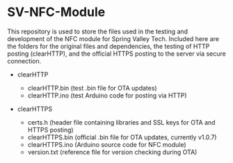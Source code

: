 # SV-NFC-Module
This repository is used to store the files used in the testing and development of the NFC module for Spring Valley Tech.
Included here are the folders for the original files and dependencies, the testing of HTTP posting (clearHTTP),
and the official HTTPS posting to the server via secure connection.

* clearHTTP
  * clearHTTP.bin (test .bin file for OTA updates)
  * clearHTTP.ino (test Arduino code for posting via HTTP)
  
* clearHTTPS
  * certs.h (header file containing libraries and SSL keys for OTA and HTTPS posting)
  * clearHTTPS.bin (official .bin file for OTA updates, currently v1.0.7)
  * clearHTTPS.ino (Arduino source code for NFC module)
  * version.txt (reference file for version checking during OTA)
